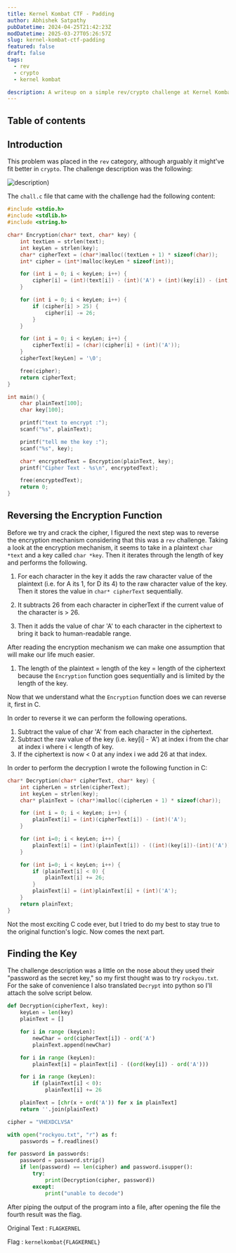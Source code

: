 ```yaml
---
title: Kernel Kombat CTF - Padding
author: Abhishek Satpathy
pubDatetime: 2024-04-25T21:42:23Z
modDatetime: 2025-03-27T05:26:57Z
slug: kernel-kombat-ctf-padding
featured: false
draft: false
tags:
  - rev
  - crypto
  - kernel kombat

description: A writeup on a simple rev/crypto challenge at Kernel Kombat CTF
---
```


## Table of contents

## Introduction

This problem was placed in the `rev` category, although arguably it might've fit better
in `crypto`. The challenge description was the following:

![description](@/assets/images/ctf/kkctf-padding.png))

The `chall.c` file that came with the challenge had the following content:

```c
#include <stdio.h>
#include <stdlib.h>
#include <string.h>

char* Encryption(char* text, char* key) {
    int textLen = strlen(text);
    int keyLen = strlen(key);
    char* cipherText = (char*)malloc((textLen + 1) * sizeof(char));
    int* cipher = (int*)malloc(keyLen * sizeof(int));

    for (int i = 0; i < keyLen; i++) {
        cipher[i] = (int)(text[i]) - (int)('A') + (int)(key[i]) - (int)('A');
    }

    for (int i = 0; i < keyLen; i++) {
        if (cipher[i] > 25) {
            cipher[i] -= 26;
        }
    }

    for (int i = 0; i < keyLen; i++) {
        cipherText[i] = (char)(cipher[i] + (int)('A'));
    }
    cipherText[keyLen] = '\0';

    free(cipher);
    return cipherText;
}

int main() {
    char plainText[100];
    char key[100];

    printf("text to encrypt :");
    scanf("%s", plainText);

    printf("tell me the key :");
    scanf("%s", key);

    char* encryptedText = Encryption(plainText, key);
    printf("Cipher Text - %s\n", encryptedText);

    free(encryptedText);
    return 0;
}
```

## Reversing the Encryption Function

Before we try and crack the cipher, I figured the next step was to reverse the encryption mechanism considering that this was a `rev` challenge. Taking a look at the encryption mechanism, it seems to take in a plaintext `char *text` and a key called `char *key`. Then it iterates through the length of key and performs the following.

1. For each character in the key it adds the raw character value of the plaintext (i.e. for A its 1, for D its 4) to the raw character value of the key. Then it stores the value in `char* cipherText` sequentially.

2. It subtracts 26 from each character in cipherText if the current value of the character is > 26.

3. Then it adds the value of char 'A' to each character in the ciphertext to bring it back to human-readable range.

After reading the encryption mechanism we can make one assumption that will make our life much easier.

1. The length of the plaintext = length of the key = length of the ciphertext because the `Encryption` function goes sequentially and is limited by the length of the key.

Now that we understand what the `Encryption` function does we can reverse it, first in C.

In order to reverse it we can perform the following operations.

1. Subtract the value of char 'A' from each character in the ciphertext.
2. Subtract the raw value of the key (i.e. key[i] - 'A') at index i from the char at index i where i < length of key.
3. If the ciphertext is now < 0 at any index i we add 26 at that index.

In order to perform the decryption I wrote the following function in C:

```c
char* Decryption(char* cipherText, char* key) {
    int cipherLen = strlen(cipherText);
    int keyLen = strlen(key);
    char* plainText = (char*)malloc((cipherLen + 1) * sizeof(char));

    for (int i = 0; i < keyLen; i++) {
        plainText[i] = (int)(cipherText[i]) - (int)('A');
    }

    for (int i=0; i < keyLen; i++) {
        plainText[i] = (int)(plainText[i]) - ((int)(key[i])-(int)('A'));
    }

    for (int i=0; i < keyLen; i++) {
        if (plainText[i] < 0) {
            plainText[i] += 26;
        }
        plainText[i] = (int)plainText[i] + (int)('A');
    }
    return plainText;
}
```

Not the most exciting C code ever, but I tried to do my best to stay true to the original function's logic. Now comes the next part.

## Finding the Key

The challenge description was a little on the nose about they used their "password as the secret key," so my first thought was to try `rockyou.txt`. For the sake of convenience I also translated `Decrypt` into python so I'll attach the solve script below.

```python
def Decryption(cipherText, key):
    keyLen = len(key)
    plainText = []

    for i in range (keyLen):
        newChar = ord(cipherText[i]) - ord('A')
        plainText.append(newChar)

    for i in range (keyLen):
        plainText[i] = plainText[i] - ((ord(key[i]) - ord('A')))

    for i in range (keyLen):
        if (plainText[i] < 0):
            plainText[i] += 26

    plainText = [chr(x + ord('A')) for x in plainText]
    return ''.join(plainText)

cipher = "VHEXDCLVSA"

with open("rockyou.txt", "r") as f:
    passwords = f.readlines()

for password in passwords:
    password = password.strip()
    if len(password) == len(cipher) and password.isupper():
        try:
            print(Decryption(cipher, password))
        except:
            print("unable to decode")

```

After piping the output of the program into a file, after opening the file the fourth result was the flag.

Original Text : `FLAGKERNEL`

Flag : `kernelkombat{FLAGKERNEL}`

